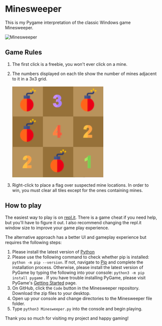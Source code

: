 # Minesweeper

This is my Pygame interpretation of the classic Windows game Minesweeper.

![Minesweeper](images/Minesweeper.gif)

## Game Rules
1. The first click is a freebie, you won't ever click on a mine.

2. The numbers displayed on each tile show the number of mines adjacent to it in a 3x3 grid. <br/>         
![Numbers](images/openedGrid.png) 

3. Right-click to place a flag over suspected mine locations. In order to win, you must clear all tiles except for the ones containing mines.   

## How to play
The easiest way to play is on [repl.it](https://repl.it/talk/share/Minesweeper/84316). There is a game cheat if you need help, but you'll have to figure it out. I also recommend changing the repl.it window size to improve your game play experience.         

The alternative approach has a better UI and gameplay experience but requires the following steps:
1. Please install the latest version of [Python](https://www.python.org/downloads/)
2. Please use the following command to check whether pip is installed: `python -m pip --version`. If not, navigate to [Pip](https://pip.pypa.io/en/stable/installing/) and complete the installation process. Otherwise, please install the latest version of PyGame by typing the following into your console: `python3 -m pip install pygame` . If you have trouble installing PyGame, please visit PyGame's [Getting Started](https://www.pygame.org/wiki/GettingStarted) page.   
3. On GitHub, click the `Code` button in the Minesweeper repository. Download the zip files to your desktop.   
4. Open up your console and change directories to the Minesweeper file folder.   
5. Type `python3 Minesweeper.py` into the console and begin playing.   

Thank you so much for visiting my project and happy gaming!




